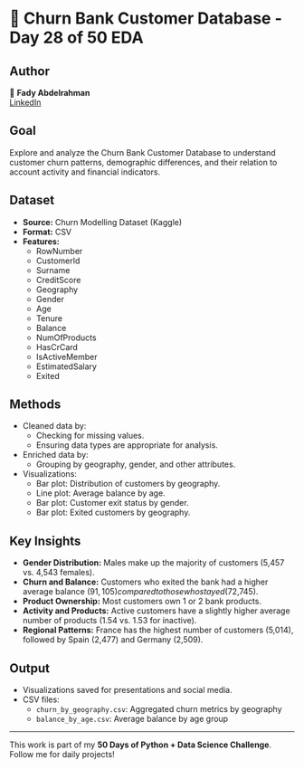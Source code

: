 # 📌 Churn Bank Customer Database - Day 28 of 50 EDA

## Author  
👤 **Fady Abdelrahman**  
[LinkedIn](https://www.linkedin.com/in/fady-abdelrahman-a649a12b6/)

## Goal  
Explore and analyze the Churn Bank Customer Database to understand customer churn patterns, demographic differences, and their relation to account activity and financial indicators.

## Dataset  
- **Source:** Churn Modelling Dataset (Kaggle)  
- **Format:** CSV  
- **Features:**  
  - RowNumber  
  - CustomerId  
  - Surname  
  - CreditScore  
  - Geography  
  - Gender  
  - Age  
  - Tenure  
  - Balance  
  - NumOfProducts  
  - HasCrCard  
  - IsActiveMember  
  - EstimatedSalary  
  - Exited  

## Methods  
- Cleaned data by:  
  - Checking for missing values.  
  - Ensuring data types are appropriate for analysis.  
- Enriched data by:  
  - Grouping by geography, gender, and other attributes.  
- Visualizations:  
  - Bar plot: Distribution of customers by geography.  
  - Line plot: Average balance by age.  
  - Bar plot: Customer exit status by gender.  
  - Bar plot: Exited customers by geography.  

## Key Insights  
- **Gender Distribution:** Males make up the majority of customers (5,457 vs. 4,543 females).  
- **Churn and Balance:** Customers who exited the bank had a higher average balance ($91,105) compared to those who stayed ($72,745).  
- **Product Ownership:** Most customers own 1 or 2 bank products.  
- **Activity and Products:** Active customers have a slightly higher average number of products (1.54 vs. 1.53 for inactive).  
- **Regional Patterns:** France has the highest number of customers (5,014), followed by Spain (2,477) and Germany (2,509).  

## Output  
- Visualizations saved for presentations and social media.  
- CSV files:  
  - `churn_by_geography.csv`: Aggregated churn metrics by geography  
  - `balance_by_age.csv`: Average balance by age group  
---

This work is part of my **50 Days of Python + Data Science Challenge**. Follow me for daily projects!